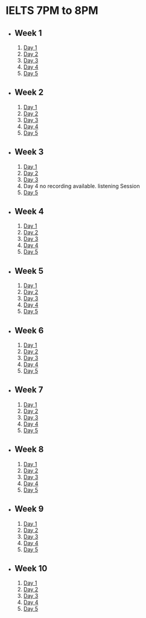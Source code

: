 # IELTS 7PM to 8PM

- ## Week 1

   1. [Day 1](https://www.facebook.com/iCodeguru/videos/6720487928044735/)
   2. [Day 2](https://www.facebook.com/iCodeguru/videos/1002945447629513)
   3. [Day 3](https://www.facebook.com/iCodeguru/videos/3290835027728755)
   4. [Day 4](https://fb.watch/nO6xgfjI5Y/?mibextid=2JQ9oc)
   5. [Day 5](https://fb.watch/nOgIwfc8B_/?mibextid=2JQ9oc)

- ## Week 2

   1. [Day 1](https://fb.watch/nSfpzo36nQ/?mibextid=2JQ9oc)
   2. [Day 2](https://www.facebook.com/iCodeguru/videos/1562504834491985)
   3. [Day 3](https://fb.watch/nUSVeWLCeu/?mibextid=2JQ9oc)
   4. [Day 4](https://fb.watch/nWek0Xe1v2/?mibextid=2JQ9oc)
   5. [Day 5](https://fb.watch/nXBCM9RaR3/?mibextid=2JQ9oc)

- ## Week 3

   1. [Day 1](https://fb.watch/n-znJDRGdG/?mibextid=2JQ9oc)
   2. [Day 2](https://fb.watch/o0O4hhJAwo/?mibextid=2JQ9oc)
   3. [Day 3](https://fb.watch/o2feLxq0Eb/?mibextid=2JQ9oc)
   4. Day 4 no recording available. listening Session
   5. [Day 5](https://fb.watch/o4-MuWXBC2/?mibextid=2JQ9oc)

- ## Week 4

   1. [Day 1](https://fb.watch/o8LgVTFrV2/?mibextid=2JQ9oc)
   2. [Day 2](https://www.facebook.com/iCodeguru/videos/1053414329113980)
   3. [Day 3](https://fb.watch/objICUc52T/?mibextid=2JQ9oc)
   4. [Day 4](https://fb.watch/ocHnXn6s5k/?mibextid=2JQ9oc)
   5. [Day 5](https://fb.watch/of12TgwJ46/?mibextid=2JQ9oc)

- ## Week 5

   1. [Day 1](https://fb.watch/ohWb6aEObr/?mibextid=2JQ9oc)
   2. [Day 2](https://fb.watch/ojfTxo1bIB/?mibextid=2JQ9oc)
   3. [Day 3](https://fb.watch/ol_PDa1qTn/?mibextid=2JQ9oc)
   4. [Day 4](https://fb.watch/ol_LJIcL5O/?mibextid=2JQ9oc)
   5. [Day 5](https://fb.watch/onjqIx2qEt/?mibextid=2JQ9oc)

- ## Week 6

   1. [Day 1](https://fb.watch/or8g5LQQTY/?mibextid=2JQ9oc)
   2. [Day 2](https://fb.watch/osIvubHX4F/?mibextid=2JQ9oc)
   3. [Day 3](https://fb.watch/ouJIs9AplH/?mibextid=2JQ9oc)
   4. [Day 4](https://www.facebook.com/iCodeguru/videos/996434858119274)
   5. [Day 5](https://www.facebook.com/iCodeguru/videos/872053011057571)

- ## Week 7

   1. [Day 1](https://fb.watch/oAoc2Bbqbk/?mibextid=2JQ9oc)
   2. [Day 2](https://www.facebook.com/iCodeguru/videos/694033166036260)
   3. [Day 3](https://fb.watch/oD9X42cs8N/?mibextid=2JQ9oc)
   4. [Day 4](https://fb.watch/oFKZpCZJu9/?mibextid=2JQ9oc)
   5. [Day 5](https://fb.watch/oFKLT1N6ly/?mibextid=2JQ9oc)

- ## Week 8

   1. [Day 1](https://fb.watch/oJCvAXktIh/?mibextid=2JQ9oc)
   2. [Day 2](https://www.facebook.com/iCodeguru/videos/720114906934526)
   3. [Day 3](https://www.facebook.com/iCodeguru/videos/251568107691871)
   4. [Day 4](https://www.facebook.com/iCodeguru/videos/1092354971935768)
   5. [Day 5](https://www.facebook.com/iCodeguru/videos/372081365183782)

- ## Week 9

   1. [Day 1](https://www.facebook.com/iCodeguru/videos/710789311012560)
   2. [Day 2](https://www.facebook.com/iCodeguru/videos/309018085435591)
   3. [Day 3](https://www.facebook.com/iCodeguru/videos/375127801563927)
   4. [Day 4](https://www.facebook.com/iCodeguru/videos/901578051673352)
   5. [Day 5](https://www.facebook.com/iCodeguru/videos/3689072928083438)

- ## Week 10

   1. [Day 1](https://www.facebook.com/iCodeguru/videos/2132757927116705)
   2. [Day 2](https://www.facebook.com/iCodeguru/videos/771846438102039)
   3. [Day 3](https://www.facebook.com/watch/?v=403919795303005)
   4. [Day 4]()
   5. [Day 5]()

<!-- - ## Week 

   1. [Day 1]()
   2. [Day 2]()
   3. [Day 3]()
   4. [Day 4]()
   5. [Day 5]() -->
